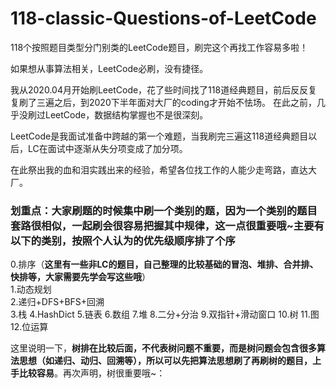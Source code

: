 # 118-classic-Questions-of-LeetCode
118个按照题目类型分门别类的LeetCode题目，刷完这个再找工作容易多啦！

如果想从事算法相关，LeetCode必刷，没有捷径。

我从2020.04月开始刷LeetCode，花了些时间找了118道经典题目，前后反反复复刷了三遍之后，到2020下半年面对大厂的coding才开始不怯场。
在此之前，几乎没刷过LeetCode，数据结构掌握也不是很深刻。

LeetCode是我面试准备中跨越的第一个难题，当我刷完三遍这118道经典题目以后，LC在面试中逐渐从失分项变成了加分项。

在此祭出我的血和泪实践出来的经验，希望各位找工作的人能少走弯路，直达大厂。

### 划重点：大家刷题的时候集中刷一个类别的题，因为一个类别的题目套路很相似，一起刷会很容易把握其中规律，这一点很重要哦~主要有以下的类别，按照个人认为的优先级顺序排了个序

0.排序（**这里有一些非LC的题目，自己整理的比较基础的冒泡、堆排、合并排、快排等，大家需要先学会写这些哦**）			
1.动态规划					
2.递归+DFS+BFS+回溯		
3.栈
4.HashDict
5.链表
6.数组
7.堆
8.二分+分治
9.双指针+滑动窗口
10.树
11.图				
12.位运算	

这里说明一下，**树排在比较后面，不代表树问题不重要，而是树问题会包含很多算法思想（如递归、动归、回溯等），所以可以先把算法思想刷了再刷树的题目，上手比较容易**。再次声明，树很重要哦~：


